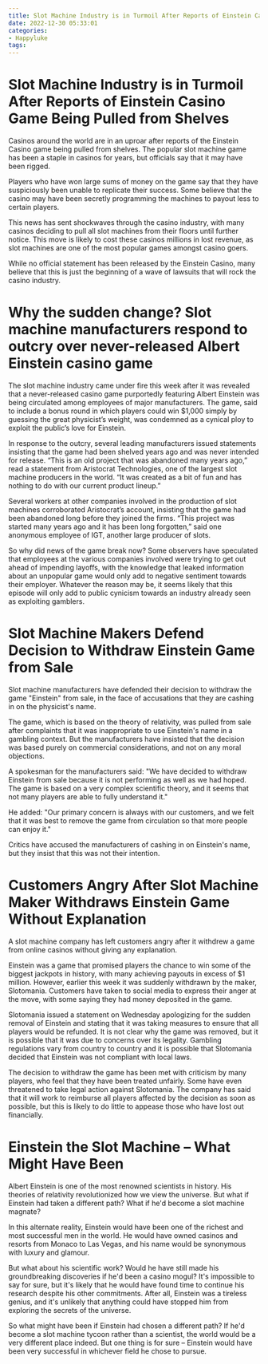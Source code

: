 ```yaml
---
title: Slot Machine Industry is in Turmoil After Reports of Einstein Casino Game Being Pulled from Shelves 
date: 2022-12-30 05:33:01
categories:
- Happyluke
tags:
---
```



#  Slot Machine Industry is in Turmoil After Reports of Einstein Casino Game Being Pulled from Shelves 

Casinos around the world are in an uproar after reports of the Einstein Casino game being pulled from shelves. The popular slot machine game has been a staple in casinos for years, but officials say that it may have been rigged.

Players who have won large sums of money on the game say that they have suspiciously been unable to replicate their success. Some believe that the casino may have been secretly programming the machines to payout less to certain players.

This news has sent shockwaves through the casino industry, with many casinos deciding to pull all slot machines from their floors until further notice. This move is likely to cost these casinos millions in lost revenue, as slot machines are one of the most popular games amongst casino goers.

While no official statement has been released by the Einstein Casino, many believe that this is just the beginning of a wave of lawsuits that will rock the casino industry.

#  Why the sudden change? Slot machine manufacturers respond to outcry over never-released Albert Einstein casino game 

The slot machine industry came under fire this week after it was revealed that a never-released casino game purportedly featuring Albert Einstein was being circulated among employees of major manufacturers. The game, said to include a bonus round in which players could win $1,000 simply by guessing the great physicist’s weight, was condemned as a cynical ploy to exploit the public’s love for Einstein.

In response to the outcry, several leading manufacturers issued statements insisting that the game had been shelved years ago and was never intended for release. “This is an old project that was abandoned many years ago,” read a statement from Aristocrat Technologies, one of the largest slot machine producers in the world. “It was created as a bit of fun and has nothing to do with our current product lineup.”

Several workers at other companies involved in the production of slot machines corroborated Aristocrat’s account, insisting that the game had been abandoned long before they joined the firms. “This project was started many years ago and it has been long forgotten,” said one anonymous employee of IGT, another large producer of slots.

So why did news of the game break now? Some observers have speculated that employees at the various companies involved were trying to get out ahead of impending layoffs, with the knowledge that leaked information about an unpopular game would only add to negative sentiment towards their employer. Whatever the reason may be, it seems likely that this episode will only add to public cynicism towards an industry already seen as exploiting gamblers.

#  Slot Machine Makers Defend Decision to Withdraw Einstein Game from Sale 

Slot machine manufacturers have defended their decision to withdraw the game "Einstein" from sale, in the face of accusations that they are cashing in on the physicist's name.

The game, which is based on the theory of relativity, was pulled from sale after complaints that it was inappropriate to use Einstein's name in a gambling context. But the manufacturers have insisted that the decision was based purely on commercial considerations, and not on any moral objections.

A spokesman for the manufacturers said: "We have decided to withdraw Einstein from sale because it is not performing as well as we had hoped. The game is based on a very complex scientific theory, and it seems that not many players are able to fully understand it."

He added: "Our primary concern is always with our customers, and we felt that it was best to remove the game from circulation so that more people can enjoy it."

Critics have accused the manufacturers of cashing in on Einstein's name, but they insist that this was not their intention.

#  Customers Angry After Slot Machine Maker Withdraws Einstein Game Without Explanation 

A slot machine company has left customers angry after it withdrew a game from online casinos without giving any explanation.

Einstein was a game that promised players the chance to win some of the biggest jackpots in history, with many achieving payouts in excess of $1 million. However, earlier this week it was suddenly withdrawn by the maker, Slotomania. Customers have taken to social media to express their anger at the move, with some saying they had money deposited in the game.

Slotomania issued a statement on Wednesday apologizing for the sudden removal of Einstein and stating that it was taking measures to ensure that all players would be refunded. It is not clear why the game was removed, but it is possible that it was due to concerns over its legality. Gambling regulations vary from country to country and it is possible that Slotomania decided that Einstein was not compliant with local laws.

The decision to withdraw the game has been met with criticism by many players, who feel that they have been treated unfairly. Some have even threatened to take legal action against Slotomania. The company has said that it will work to reimburse all players affected by the decision as soon as possible, but this is likely to do little to appease those who have lost out financially.

#  Einstein the Slot Machine – What Might Have Been

Albert Einstein is one of the most renowned scientists in history. His theories of relativity revolutionized how we view the universe. But what if Einstein had taken a different path? What if he'd become a slot machine magnate?

In this alternate reality, Einstein would have been one of the richest and most successful men in the world. He would have owned casinos and resorts from Monaco to Las Vegas, and his name would be synonymous with luxury and glamour.

But what about his scientific work? Would he have still made his groundbreaking discoveries if he'd been a casino mogul? It's impossible to say for sure, but it's likely that he would have found time to continue his research despite his other commitments. After all, Einstein was a tireless genius, and it's unlikely that anything could have stopped him from exploring the secrets of the universe.

So what might have been if Einstein had chosen a different path? If he'd become a slot machine tycoon rather than a scientist, the world would be a very different place indeed. But one thing is for sure – Einstein would have been very successful in whichever field he chose to pursue.